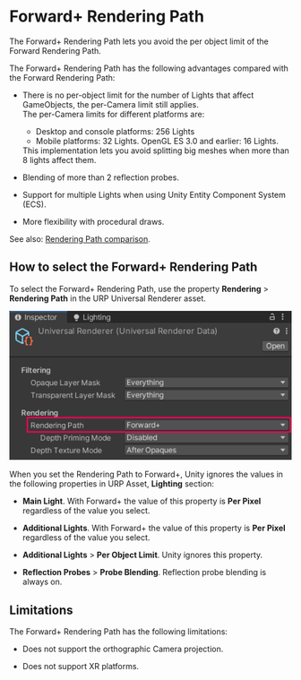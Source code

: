 # Forward+ Rendering Path

The Forward+ Rendering Path lets you avoid the per object limit of the Forward Rendering Path.

The Forward+ Rendering Path has the following advantages compared with the Forward Rendering Path:

* There is no per-object limit for the number of Lights that affect GameObjects, the per-Camera limit still applies.<br/>The per-Camera limits for different platforms are:<ul><li>Desktop and console platforms: 256 Lights</li><li>Mobile platforms: 32 Lights. OpenGL ES 3.0 and earlier: 16 Lights.</li></ul>This implementation lets you avoid splitting big meshes when more than 8 lights affect them.

* Blending of more than 2 reflection probes.

* Support for multiple Lights when using Unity Entity Component System (ECS).

* More flexibility with procedural draws.

See also: [Rendering Path comparison](../urp-universal-renderer.md#rendering-path-comparison).

## <a name="how-to-enable"></a>How to select the Forward+ Rendering Path

To select the Forward+ Rendering Path, use the property **Rendering** > **Rendering Path** in the URP Universal Renderer asset.

![Select the Rendering Path in the URP Universal Renderer asset](../Images/rendering/forward-plus/urp-select-forward-plus-path.png)

When you set the Rendering Path to Forward+, Unity ignores the values in the following properties in URP Asset, **Lighting** section:
* **Main Light**. With Forward+ the value of this property is **Per Pixel** regardless of the value you select.

* **Additional Lights**. With Forward+ the value of this property is **Per Pixel** regardless of the value you select.

* **Additional Lights** > **Per Object Limit**. Unity ignores this property.

* **Reflection Probes** > **Probe Blending**. Reflection probe blending is always on.

## Limitations

The Forward+ Rendering Path has the following limitations:

* Does not support the orthographic Camera projection.

* Does not support XR platforms.